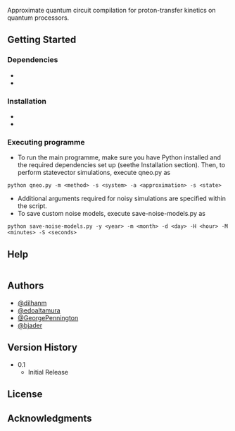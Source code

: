 Approximate quantum circuit compilation for proton-transfer kinetics on quantum processors.

## Getting Started

### Dependencies

* 
* 

### Installation

* 
* 

### Executing programme

* To run the main programme, make sure you have Python installed and the required dependencies set up (seethe Installation section). Then, to perform statevector simulations, execute qneo.py as
```
python qneo.py -m <method> -s <system> -a <approximation> -s <state>
```
* Additional arguments required for noisy simulations are specified within the script.
* To save custom noise models, execute save-noise-models.py as
```
python save-noise-models.py -y <year> -m <month> -d <day> -H <hour> -M <minutes> -S <seconds>
```
## Help


```

```

## Authors

- [@dilhanm](https://github.com/DilhanM)
- [@edoaltamura](https://github.com/edoaltamura)
- [@GeorgePennington](https://github.com/GeorgePennington)
- [@bjader](https://github.com/bjader)

## Version History

* 0.1
    * Initial Release

## License



## Acknowledgments
